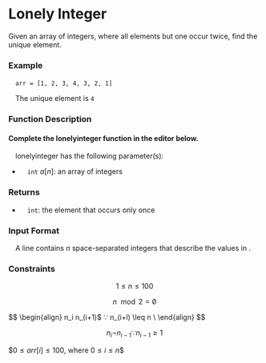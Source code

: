 # Lonely Integer

Given an array of integers, where all elements but one occur twice, find the unique element.

### Example
&emsp;`arr = [1, 2, 3, 4, 3, 2, 1]`

&emsp;The unique element is `4`

### Function Description

#### Complete the lonelyinteger function in the editor below.

&emsp;lonelyinteger has the following parameter(s):

- &emsp;`int` $a[n]$: an array of integers

### Returns
- &emsp;`int`: the element that occurs only once

### Input Format
&emsp;A line contains $n$ space-separated integers that describe the values in .

### Constraints

$$
1 \leq n \leq 100
$$

$$
n \mod 2 = \not  0
$$

$$
\begin{align}
n_i  n_(i+1)$ ∵ n_(i+l) \leq n \\
\end{align}
$$

$$
n_i  \neg  n_{i-1} ∵ n_{i-1} \geq 1
$$

$$0 \leq arr[i] \leq 100$, where $0 \leq i \leq n$$
